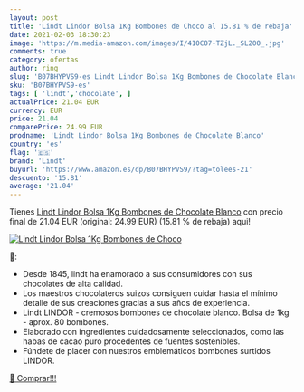 ```yaml
---
layout: post
title: 'Lindt Lindor Bolsa 1Kg Bombones de Choco al 15.81 % de rebaja'
date: 2021-02-03 18:30:23
image: 'https://m.media-amazon.com/images/I/410C07-TZjL._SL200_.jpg'
comments: true
category: ofertas
author: ring
slug: 'B07BHYPVS9-es Lindt Lindor Bolsa 1Kg Bombones de Chocolate Blanco'
sku: 'B07BHYPVS9-es'
tags: [ 'lindt','chocolate', ]
actualPrice: 21.04 EUR
currency: EUR
price: 21.04
comparePrice: 24.99 EUR
prodname: 'Lindt Lindor Bolsa 1Kg Bombones de Chocolate Blanco'
country: 'es'
flag: '🇪🇸'
brand: 'Lindt'
buyurl: 'https://www.amazon.es/dp/B07BHYPVS9/?tag=tolees-21'
descuento: '15.81'
average: '21.04'
---
```


Tienes [Lindt Lindor Bolsa 1Kg Bombones de Chocolate Blanco](https://www.amazon.es/dp/B07BHYPVS9/?tag=tolees-21) con precio final de  21.04 EUR (original: 24.99 EUR) (15.81 %  de rebaja) aqui!

[![Lindt Lindor Bolsa 1Kg Bombones de Choco](https://m.media-amazon.com/images/I/410C07-TZjL._SL200_.jpg)](https://www.amazon.es/dp/B07BHYPVS9/?tag=tolees-21)

🔎:

- Desde 1845, lindt ha enamorado a sus consumidores con sus chocolates de alta calidad.
- Los maestros chocolateros suizos consiguen cuidar hasta el mínimo detalle de sus creaciones gracias a sus años de experiencia.
- Lindt LINDOR - cremosos bombones de chocolate blanco. Bolsa de 1kg - aprox. 80 bombones.
- Elaborado con ingredientes cuidadosamente seleccionados, como las habas de cacao puro procedentes de fuentes sostenibles.
- Fúndete de placer con nuestros emblemáticos bombones surtidos LINDOR.

[🛒 Comprar!!!](https://www.amazon.es/dp/B07BHYPVS9/?tag=tolees-21)
